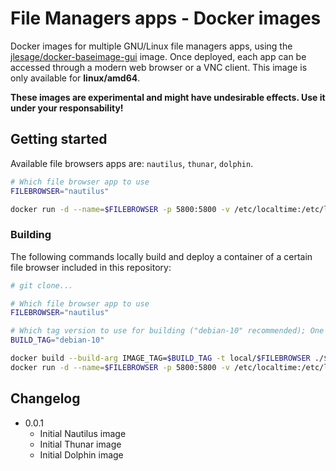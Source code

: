 # File Managers apps - Docker images

Docker images for multiple GNU/Linux file managers apps, using the [jlesage/docker-baseimage-gui](https://github.com/jlesage/docker-baseimage-gui) image.
Once deployed, each app can be accessed through a modern web browser or a VNC client.
This image is only available for **linux/amd64**.

**These images are experimental and might have undesirable effects. Use it under your responsability!**

## Getting started

Available file browsers apps are: `nautilus`, `thunar`, `dolphin`.

```bash
# Which file browser app to use
FILEBROWSER="nautilus"

docker run -d --name=$FILEBROWSER -p 5800:5800 -v /etc/localtime:/etc/localtime:ro ghcr.io/david-lor/$FILEBROWSER-gui:latest
```

### Building

The following commands locally build and deploy a container of a certain file browser included in this repository:

```bash
# git clone...

# Which file browser app to use
FILEBROWSER="nautilus"

# Which tag version to use for building ("debian-10" recommended); One of: https://github.com/jlesage/docker-baseimage-gui#images
BUILD_TAG="debian-10"

docker build --build-arg IMAGE_TAG=$BUILD_TAG -t local/$FILEBROWSER ./$FILEBROWSER
docker run -d --name=$FILEBROWSER -p 5800:5800 -v /etc/localtime:/etc/localtime:ro local/$FILEBROWSER
```

## Changelog

- 0.0.1
  - Initial Nautilus image
  - Initial Thunar image
  - Initial Dolphin image
